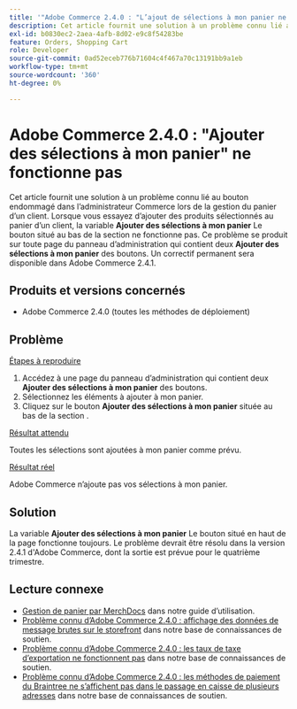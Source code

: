```yaml
---
title: '"Adobe Commerce 2.4.0 : "L’ajout de sélections à mon panier ne fonctionne pas"'
description: Cet article fournit une solution à un problème connu lié au bouton endommagé dans l’administrateur Commerce lors de la gestion du panier d’un client. Lorsque vous essayez d’ajouter des produits sélectionnés au panier d’un client, le bouton **Ajouter des sélections à mon panier** situé au bas de la section ne fonctionne pas. Ce problème se produit sur n’importe quelle page du panneau d’administration qui contient deux boutons **Ajouter des sélections à mon panier**. Un correctif permanent sera disponible dans Adobe Commerce 2.4.1.
exl-id: b0830ec2-2aea-4afb-8d02-e9c8f54283be
feature: Orders, Shopping Cart
role: Developer
source-git-commit: 0ad52eceb776b71604c4f467a70c13191bb9a1eb
workflow-type: tm+mt
source-wordcount: '360'
ht-degree: 0%

---
```


# Adobe Commerce 2.4.0 : &quot;Ajouter des sélections à mon panier&quot; ne fonctionne pas

Cet article fournit une solution à un problème connu lié au bouton endommagé dans l’administrateur Commerce lors de la gestion du panier d’un client. Lorsque vous essayez d’ajouter des produits sélectionnés au panier d’un client, la variable **Ajouter des sélections à mon panier** Le bouton situé au bas de la section ne fonctionne pas. Ce problème se produit sur toute page du panneau d’administration qui contient deux **Ajouter des sélections à mon panier** des boutons. Un correctif permanent sera disponible dans Adobe Commerce 2.4.1.

## Produits et versions concernés

* Adobe Commerce 2.4.0 (toutes les méthodes de déploiement)

## Problème

<u>Étapes à reproduire</u>

1. Accédez à une page du panneau d’administration qui contient deux **Ajouter des sélections à mon panier** des boutons.
1. Sélectionnez les éléments à ajouter à mon panier.
1. Cliquez sur le bouton **Ajouter des sélections à mon panier** située au bas de la section .

<u>Résultat attendu</u>

Toutes les sélections sont ajoutées à mon panier comme prévu.

<u>Résultat réel</u>

Adobe Commerce n’ajoute pas vos sélections à mon panier.

## Solution

La variable **Ajouter des sélections à mon panier** Le bouton situé en haut de la page fonctionne toujours. Le problème devrait être résolu dans la version 2.4.1 d&#39;Adobe Commerce, dont la sortie est prévue pour le quatrième trimestre.

## Lecture connexe

* [Gestion de panier par MerchDocs](https://docs.magento.com/user-guide/sales/shopping-assisted-cart-manage.html) dans notre guide d’utilisation.
* [Problème connu d’Adobe Commerce 2.4.0 : affichage des données de message brutes sur le storefront](/help/troubleshooting/storefront/magento-2-4-0-issue-storefront-raw-message-data-display.md) dans notre base de connaissances de soutien.
* [Problème connu d’Adobe Commerce 2.4.0 : les taux de taxe d’exportation ne fonctionnent pas](/help/troubleshooting/miscellaneous/magento-2-4-0-known-issue-export-tax-rates-does-not-work.md) dans notre base de connaissances de soutien.
* [Problème connu d’Adobe Commerce 2.4.0 : les méthodes de paiement du Braintree ne s’affichent pas dans le passage en caisse de plusieurs adresses](/help/troubleshooting/payments/magento-2-4-0-braintree-not-in-multiple-addresses-checkout.md) dans notre base de connaissances de soutien.
